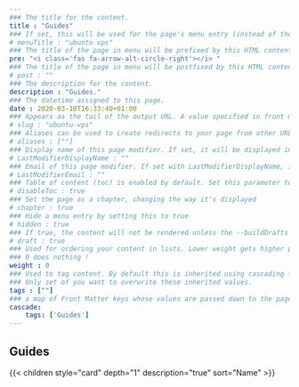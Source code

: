 ```yaml
---
### The title for the content.
title : "Guides"
### If set, this will be used for the page's menu entry (instead of the `title` attribute)
# menuTitle : "ubuntu vps"
### The title of the page in menu will be prefixed by this HTML content
pre: "<i class='fas fa-arrow-alt-circle-right'></i> "
### The title of the page in menu will be postfixed by this HTML content
# post : ""
### The description for the content.
description : "Guides."
### The datetime assigned to this page.
date : 2020-03-10T16:33:40+01:00
### Appears as the tail of the output URL. A value specified in front matter will override the segment of the URL based on the filename.
# slug : "ubuntu-vps"
### Aliases can be used to create redirects to your page from other URLs.
# aliases : [""]
### Display name of this page modifier. If set, it will be displayed in the footer.
# LastModifierDisplayName : ""
### Email of this page modifier. If set with LastModifierDisplayName, it will be displayed in the footer
# LastModifierEmail : ""
### Table of content (toc) is enabled by default. Set this parameter to true to disable it.
# disableToc : true
### Set the page as a chapter, changing the way it's displayed
# chapter : true
### Hide a menu entry by setting this to true
# hidden : true
### If true, the content will not be rendered unless the --buildDrafts flag is passed to the hugo command.
# draft : true
### Used for ordering your content in lists. Lower weight gets higher precedence. So content with lower weight will come first.
### 0 does nothing !
weight : 0
### Used to tag content. By default this is inherited using cascading from _index.md files
### Only set of you want to overwrite these inherited values.
tags : [""]
### a map of Front Matter keys whose values are passed down to the page’s descendants unless overwritten by self or a closer ancestor’s cascade. 
cascade:
    tags: ['Guides']
---
```


## Guides

{{< children style="card" depth="1" description="true" sort="Name" >}}
